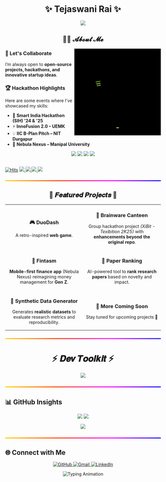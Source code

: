 <h1 align="center">✨ Tejaswani Rai ✨</h1>

<p align="center">
  <img src="https://readme-typing-svg.demolab.com?font=Fira+Code&weight=700&size=24&pause=1000&color=FC036F&center=true&vCenter=true&width=1000&lines=Exploring+AI%2FML%2C+Full+Stack+Dev+%26+Open+Source+Contribution;CSE-AI+Undergrad+at+Brainware+University" />
</p>


<h2 align="center">👩‍🎓 𝓐𝓫𝓸𝓾𝓽 𝓜𝓮</h2>

<p align="left">
  <img align="right" src="https://github.com/TejaswaniRai/TejaswaniRai/blob/main/Coding%20Work%20From%20Home%20GIF%20by%20Alliance.gif?raw=true" width="280"/>

### 🤝 Let's Collaborate  
I’m always open to **open-source projects, hackathons, and innovative startup ideas**.  

### 🏆 Hackathon Highlights  
Here are some events where I’ve showcased my skills:  

- 🎯 **Smart India Hackathon (SIH) '24 & '25**  
- ⚡ **InnoFusion 2.0 – UEMK**  
- 💡 **IIC B-Plan Pitch – NIT Durgapur**  
- 🚀 **Nebula Nexus – Manipal University**  

<p align="center">
  <img src="https://img.shields.io/badge/Hackathon-SIH'25-blueviolet?style=for-the-badge" />
  <img src="https://img.shields.io/badge/Hackathon-InnoFusion%202.0-orange?style=for-the-badge" />
  <img src="https://img.shields.io/badge/Pitch-IIC%20BPlan-red?style=for-the-badge" />
  <img src="https://img.shields.io/badge/Event-Nebula%20Nexus-green?style=for-the-badge" />
</p>
</p>

      
</p>
<br clear="both"/>
<a href="https://hits.sh/hits.sh/github.com/TejaswaniRai.svg?style=for-the-badge&label=Profile%20Views&color=blueviolet)](https://hits.sh/github.com/TejaswaniRai/)/"><img alt="Hits" src="https://hits.sh/hits.sh/github.com/TejaswaniRai.svg?style=for-the-badge&label=Profile%20Views&color=blueviolet)](https://hits.sh/github.com/TejaswaniRai/).svg?style=for-the-badge"/></a>
  
  <!-- Followers -->
  <a href="https://github.com/TejaswaniRai?tab=followers">
    <img src="https://img.shields.io/github/followers/TejaswaniRai?label=Followers&style=for-the-badge&color=purple" />
  </a>
  
  <!-- Stars -->
  <a href="https://github.com/TejaswaniRai?tab=stars">
    <img src="https://img.shields.io/github/stars/TejaswaniRai?label=Stars&style=for-the-badge&color=yellow" />
  </a>
  
  <!-- Pull Requests -->
  <a href="https://github.com/pulls?q=is%3Apr+author%3ATejaswaniRai">
    <img src="https://img.shields.io/badge/Pull%20Requests-Open%202-orange?style=for-the-badge" />
  </a>
  
  <!-- Awesome -->
  <img src="https://img.shields.io/badge/Awesome-Contributor-ff69b4?style=for-the-badge&logo=github" />
</p>

<p align="center">
  <img src="./animated_gradient_line.svg" width="100%" height="3" alt="animated gradient line" />
</p>


<h2 align="center">🌟 𝑭𝒆𝒂𝒕𝒖𝒓𝒆𝒅 𝑷𝒓𝒐𝒋𝒆𝒄𝒕𝒔 🌟</h2>

<table>
  <tr>
    <td align="center" width="50%">
      <h3>🎮 DuoDash</h3>
      <p>A retro-inspired <b>web game</b>.</p>
    </td>
    <td align="center" width="50%">
      <h3>🍔 Brainware Canteen</h3>
      <p>Group hackathon project <i>(XiBit - Texibition 2K25)</i> with <b>enhancements beyond the original repo</b>.</p>
    </td>
  </tr>
  <tr>
    <td align="center" width="50%">
      <h3>💸 Fintasm</h3>
      <p><b>Mobile-first finance app</b> (Nebula Nexus) reimagining money management for <b>Gen Z</b>.</p>
    </td>
    <td align="center" width="50%">
      <h3>📄 Paper Ranking</h3>
      <p>AI-powered tool to <b>rank research papers</b> based on novelty and impact.</p>
    </td>
  </tr>
  <tr>
    <td align="center" width="50%">
      <h3>🧪 Synthetic Data Generator</h3>
      <p>Generates <b>realistic datasets</b> to evaluate research metrics and reproducibility.</p>
    </td>
    <td align="center" width="50%">
      <h3>🚧 More Coming Soon</h3>
      <p>Stay tuned for upcoming projects 🚀</p>
    </td>
  </tr>
</table>



<p align="center">
  <img src="./animated_gradient_line.svg" width="100%" height="3" alt="animated gradient line" />
</p>


<h1 align="center">⚡ 𝑫𝒆𝒗 𝑻𝒐𝒐𝒍𝒌𝒊𝒕 ⚡</h1>
<p align="center">
  <img src="https://skillicons.dev/icons?i=python,cpp,js,html,css,react,angular,nodejs,tailwind,git,github,vscode,vercel,figma,canva" 
       height="200" />
</p>


<p align="center">
  <img src="./animated_gradient_line.svg" width="100%" height="3" alt="animated gradient line" />
</p>



## 📊 GitHub Insights 

<p align="center">
  <img src="https://github-readme-stats.vercel.app/api?username=tejaswanirai&show_icons=true&theme=radical&hide_border=true&rank_icon=github&count_private=true" height="180" />
  <img src="https://github-readme-stats.vercel.app/api/top-langs/?username=tejaswanirai&layout=compact&theme=radical&hide_border=true" height="180" />
</p>
<p align="center">
  <img src="https://github-profile-trophy.vercel.app/?username=TejaswaniRai&theme=radical&no-frame=true&no-bg=false&margin-w=10&margin-h=10&column=-1" />
</p>

<p align="center">
  <img src="./animated_gradient_line.svg" width="100%" height="3" alt="animated gradient line" />
</p>


## 🌐 Connect with Me  

<p align="center">
  <!-- GitHub -->
  <a href="https://github.com/TejaswaniRai" target="_blank">
    <img src="https://skillicons.dev/icons?i=github" width="60" alt="GitHub"/>
  </a>
  
  <!-- Gmail -->
  <a href="mailto:tejaswani394@gmail.com" target="_blank">
    <img src="https://upload.wikimedia.org/wikipedia/commons/4/4e/Gmail_Icon.png" width="60" alt="Gmail"/>
  </a>
  
  <!-- LinkedIn -->
  <a href="https://www.linkedin.com/in/tejaswani-rai/" target="_blank">
    <img src="https://skillicons.dev/icons?i=linkedin" width="60" alt="LinkedIn"/>
  </a>
</p>


<p align="center">
  <img src="https://readme-typing-svg.herokuapp.com?font=Kaushan+Script&size=28&duration=4000&pause=1000&color=F97316&center=true&vCenter=true&width=700&lines=🧡+Thanks+for+visiting!;🚀+Let's+innovate+and+create+impactful+tech!" alt="Typing Animation" />
</p>


